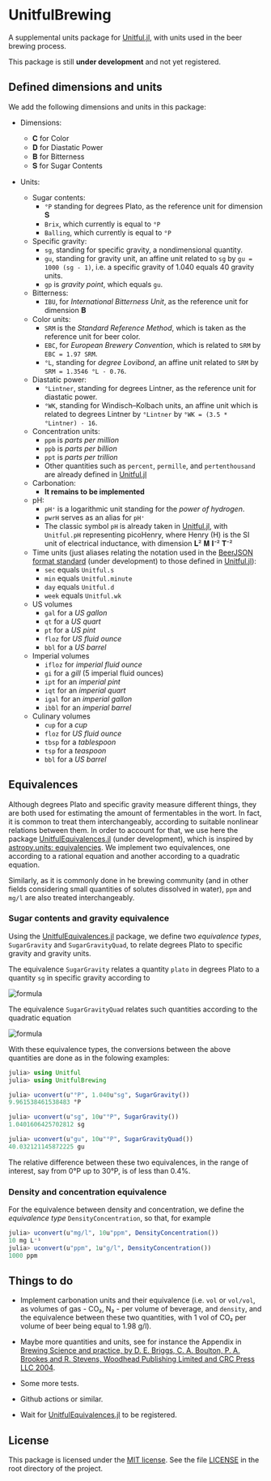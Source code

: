 # UnitfulBrewing

A supplemental units package for [Unitful.jl](https://github.com/PainterQubits/Unitful.jl), with units used in the beer brewing process.

This package is still **under development** and not yet registered.

## Defined dimensions and units

We add the following dimensions and units in this package:

- Dimensions:
  - 𝐂 for Color
  - 𝐃 for Diastatic Power
  - 𝐁 for Bitterness
  - 𝐒 for Sugar Contents

- Units:
  - Sugar contents:
    - `°P` standing for degrees Plato, as the reference unit for dimension 𝐒
    - `Brix`, which currently is equal to `°P`
    - `Balling`, which currently is equal to `°P`
  - Specific gravity:
    - `sg`, standing for specific gravity, a nondimensional quantity.
    - `gu`, standing for gravity unit, an affine unit related to `sg` by `gu = 1000 (sg - 1)`, i.e. a specific gravity of 1.040 equals 40 gravity units.
    - `gp` is *gravity point*, which equals `gu`.
  - Bitterness:
    - `IBU`, for *International Bitterness Unit*, as the reference unit for dimension 𝐁
  - Color units:
    - `SRM` is the *Standard Reference Method*, which is taken as the reference unit for beer color.
    - `EBC`, for *European Brewery Convention*, which is related to `SRM` by `EBC = 1.97 SRM`.
    - `°L`, standing for *degree Lovibond*, an affine unit related to `SRM` by `SRM = 1.3546 °L - 0.76`.
  - Diastatic power:
    - `°Lintner`, standing for degrees Lintner, as the reference unit for diastatic power.
    - `°WK`, standing for Windisch–Kolbach units, an affine unit which is related to degrees Lintner by `°Lintner` by `°WK = (3.5 * °Lintner) - 16`.
  - Concentration units:
    - `ppm` is *parts per million*
    - `ppb` is *parts per billion*
    - `ppt` is *parts per trillion*
    - Other quantities such as `percent`, `permille`, and `pertenthousand` are already defined in [Unitful.jl](https://github.com/PainterQubits/Unitful.jl)
  - Carbonation:
    - **It remains to be implemented**
  - pH:
    - `pH⁺` is a logarithmic unit standing for the *power of hydrogen*.
    - `pwrH` serves as an alias for `pH⁺`
    - The classic symbol `pH` is already taken in [Unitful.jl](https://github.com/PainterQubits/Unitful.jl), with `Unitful.pH` representing picoHenry, where Henry (H) is the SI unit of electrical inductance, with dimension 𝐋² 𝐌 𝐈⁻² 𝐓⁻²
  - Time units (just aliases relating the notation used in the [BeerJSON format standard](https://github.com/beerjson/beerjson) (under development) to those defined in [Unitful.jl](https://github.com/PainterQubits/Unitful.jl)):
    - `sec` equals `Unitful.s`
    - `min` equals `Unitful.minute`
    - `day` equals `Unitful.d`
    - `week` equals `Unitful.wk`
  - US volumes
    - `gal` for a *US gallon*
    - `qt` for a *US quart*
    - `pt` for a *US pint*
    - `floz` for *US fluid ounce*
    - `bbl` for a *US barrel*
  - Imperial volumes
    - `ifloz` for *imperial fluid ounce*
    - `gi` for a *gill* (5 imperial fluid ounces)
    - `ipt` for an *imperial pint*
    - `iqt` for an *imperial quart*
    - `igal` for an *imperial gallon*
    - `ibbl` for an *imperial barrel*
  - Culinary volumes
    - `cup` for a *cup*
    - `floz` for *US fluid ounce*
    - `tbsp` for a *tablespoon*
    - `tsp` for a *teaspoon*
    - `bbl` for a *US barrel*

## Equivalences

Although degrees Plato and specific gravity measure different things, they are both used for estimating the amount of fermentables in the wort. In fact, it is common to treat them interchangeably, according to suitable nonlinear relations between them. In order to account for that, we use here the package [UnitfulEquivalences.jl](https://github.com/sostock/UnitfulEquivalences.jl) (under development), which is inspired by [astropy.units: equivalencies](https://docs.astropy.org/en/stable/units/equivalencies.html). We implement two equivalences, one according to a rational equation and another according to a quadratic equation.

Similarly, as it is commonly done in he brewing community (and in other fields considering small quantities of solutes dissolved in water), `ppm` and `mg/l` are also treated interchangeably.

### Sugar contents and gravity equivalence

Using the [UnitfulEquivalences.jl](https://github.com/sostock/UnitfulEquivalences.jl) package, we define two *equivalence types*, `SugarGravity` and `SugarGravityQuad`, to relate degrees Plato to specific gravity and gravity units.

The equivalence `SugarGravity` relates a quantity `plato` in degrees Plato to a quantity `sg` in specific gravity according to

![formula](https://render.githubusercontent.com/render/math?math=\text{Plato}=259\left(1-\displaystyle\frac{1}{\text{sg}}\right))

The equivalence `SugarGravityQuad` relates such quantities according to the quadratic equation

![formula](https://render.githubusercontent.com/render/math?math=\text{Plato}=668.72\text{sg}-463.37-205.35\text{sg}^2)

With these equivalence types, the conversions between the above quantities are done as in the folowing examples:

```julia
julia> using Unitful
julia> using UnitfulBrewing

julia> uconvert(u"°P", 1.040u"sg", SugarGravity())
9.961538461538483 °P

julia> uconvert(u"sg", 10u"°P", SugarGravity())
1.0401606425702812 sg

julia> uconvert(u"gu", 10u"°P", SugarGravityQuad())
40.032121145872225 gu
```

The relative difference between these two equivalences, in the range of interest, say from 0°P up to 30°P, is of less than 0.4%.

### Density and concentration equivalence

For the equivalence between density and concentration, we define the *equivalence type* `DensityConcentration`, so that, for example

```julia
julia> uconvert(u"mg/l", 10u"ppm", DensityConcentration())
10 mg L⁻¹
julia> uconvert(u"ppm", 1u"g/l", DensityConcentration())
1000 ppm
```

## Things to do

- Implement carbonation units and their equivalence (i.e. `vol` or `vol/vol`, as volumes of gas - CO₂, N₂ - per volume of beverage, and `density`, and the equivalence between these two quantities, with 1 vol of CO₂ per volume of beer being equal to 1.98 g/l).

- Maybe more quantities and units, see for instance the Appendix in [Brewing Science and practice, by D. E. Briggs, C. A. Boulton, P. A. Brookes and R. Stevens, Woodhead Publishing Limited and CRC Press LLC 2004](https://www.amazon.com/Brewing-Practice-Publishing-Technology-Nutrition/dp/1855734907).

- Some more tests.

- Github actions or similar.

- Wait for [UnitfulEquivalences.jl](https://github.com/sostock/UnitfulEquivalences.jl) to be registered.

## License

This package is licensed under the [MIT license](https://opensource.org/licenses/MIT). See the file [LICENSE](LICENSE) in the root directory of the project.
